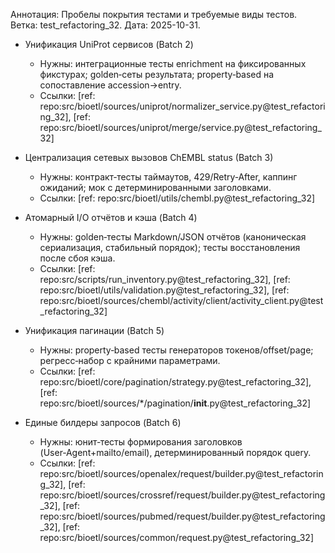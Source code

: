 Аннотация: Пробелы покрытия тестами и требуемые виды тестов. Ветка: test_refactoring_32. Дата: 2025-10-31.

- Унификация UniProt сервисов (Batch 2)
  - Нужны: интеграционные тесты enrichment на фиксированных фикстурах; golden‑сеты результата; property‑based на сопоставление accession→entry.
  - Ссылки: [ref: repo:src/bioetl/sources/uniprot/normalizer_service.py@test_refactoring_32], [ref: repo:src/bioetl/sources/uniprot/merge/service.py@test_refactoring_32]

- Централизация сетевых вызовов ChEMBL status (Batch 3)
  - Нужны: контракт‑тесты таймаутов, 429/Retry‑After, каппинг ожиданий; мок с детерминированными заголовками.
  - Ссылки: [ref: repo:src/bioetl/utils/chembl.py@test_refactoring_32]

- Атомарный I/O отчётов и кэша (Batch 4)
  - Нужны: golden‑тесты Markdown/JSON отчётов (каноническая сериализация, стабильный порядок); тесты восстановления после сбоя кэша.
  - Ссылки: [ref: repo:src/scripts/run_inventory.py@test_refactoring_32], [ref: repo:src/bioetl/utils/validation.py@test_refactoring_32], [ref: repo:src/bioetl/sources/chembl/activity/client/activity_client.py@test_refactoring_32]

- Унификация пагинации (Batch 5)
  - Нужны: property‑based тесты генераторов токенов/offset/page; регресс‑набор с крайними параметрами.
  - Ссылки: [ref: repo:src/bioetl/core/pagination/strategy.py@test_refactoring_32], [ref: repo:src/bioetl/sources/*/pagination/__init__.py@test_refactoring_32]

- Единые билдеры запросов (Batch 6)
  - Нужны: юнит‑тесты формирования заголовков (User‑Agent+mailto/email), детерминированный порядок query.
  - Ссылки: [ref: repo:src/bioetl/sources/openalex/request/builder.py@test_refactoring_32], [ref: repo:src/bioetl/sources/crossref/request/builder.py@test_refactoring_32], [ref: repo:src/bioetl/sources/pubmed/request/builder.py@test_refactoring_32], [ref: repo:src/bioetl/sources/common/request.py@test_refactoring_32]


